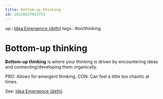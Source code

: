 ```yaml
---
title: Bottom-up thinking
id: 20220627023753
---
```

up:: [Idea Emergence (defn)]([[20220829215412]])
tags:: #on/thinking 

# Bottom-up thinking
**Bottom-up thinking** is where your thinking is driven by encountering ideas and connecting/developing them organically. 

PRO: Allows for emergent thinking.
CON: Can feel a little too chaotic at times. 

See: [Idea Emergence (defn)]([[20220829215412]])